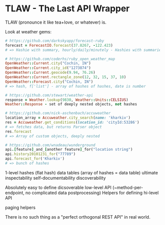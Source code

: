 # TLAW - The Last API Wrapper

TLAW (pronounce it like tea+love, or whatever) is.

Look at weather gems:

```ruby
# https://github.com/darkskyapp/forecast-ruby
forecast = ForecastIO.forecast(37.8267, -122.423)
# => Hashie with summary, hourly/daily/minutely - Hashies with summaries and data

# https://github.com/coderhs/ruby_open_weather_map
OpenWeather::Current.city("Cochin, IN")
OpenWeather::Current.city_id("1273874")
OpenWeather::Current.geocode(9.94, 76.26)
OpenWeather::Current.rectangle_zone(12, 32, 15, 37, 10)
OpenWeather::Forecast.city("Cochin, IN")
# => hash, f['list'] - array of hashes of hashes, date is number

# https://github.com/stewart/weather-api
response = Weather.lookup(9830, Weather::Units::CELSIUS)
Weather::Response - set of deeply nested objects, not hashes

# https://github.com/nick-aschenbach/accuweather
location_array = Accuweather.city_search(name: 'kharkiv')
res = Accuweather.get_conditions(location_id: 'cityId:53286')
# => fetches data, but returns Parser object
res.forecast
# => Array of custom objects, deeply nested

# https://github.com/wnadeau/wunderground
api.[feature]_and_[another feature]_for("location string")
api.history20101231_for("77789")
api.forecast_for('Kharkiv')
# => bunch of hashes
```

1-level hashes (flat hash)
data tables (array of hashes = data table)
ultimate inspectability
self-documentability
discoverability

Absolutely easy to define dicsoverable low-level API (~method-per-endpoint,
no complicated data postprocessing)
Helpers for defining hi-level API

paging helpers

There is no such thing as a "perfect orthogonal REST API" in real world.
